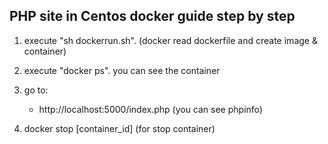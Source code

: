 ## PHP site in Centos docker guide step by step

1. execute "sh dockerrun.sh". (docker read dockerfile and create image & container)
2. execute "docker ps". you can see the container 
3. go to:
    * http://localhost:5000/index.php  (you can see phpinfo)
    
4. docker stop [container_id]  (for stop container)
